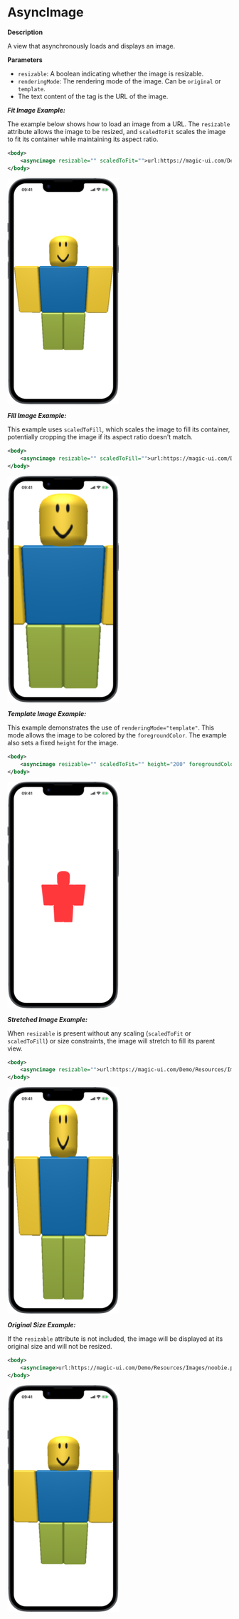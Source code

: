 # AsyncImage

**Description**

A view that asynchronously loads and displays an image.

**Parameters**

- `resizable`: A boolean indicating whether the image is resizable.
- `renderingMode`: The rendering mode of the image. Can be `original` or `template`.
- The text content of the tag is the URL of the image.

***Fit Image Example:***

The example below shows how to load an image from a URL. The `resizable` attribute allows the image to be resized, and `scaledToFit` scales the image to fit its container while maintaining its aspect ratio.

```xml
<body>
    <asyncimage resizable="" scaledToFit="">url:https://magic-ui.com/Demo/Resources/Images/noobie.png</asyncimage>
</body>
```
<img src="/Screenshots/Views/Other/asyncimage_1.png" width="250" alt="Screenshot">

***Fill Image Example:***

This example uses `scaledToFill`, which scales the image to fill its container, potentially cropping the image if its aspect ratio doesn't match.

```xml
<body>
    <asyncimage resizable="" scaledToFill="">url:https://magic-ui.com/Demo/Resources/Images/noobie.png</asyncimage>
</body>
```
<img src="/Screenshots/Views/Other/asyncimage_2.png" width="250" alt="Screenshot">

***Template Image Example:***

This example demonstrates the use of `renderingMode="template"`. This mode allows the image to be colored by the `foregroundColor`. The example also sets a fixed `height` for the image.

```xml
<body>
    <asyncimage resizable="" scaledToFit="" height="200" foregroundColor="red" renderingMode="template">url:https://magic-ui.com/Demo/Resources/Images/noobie.png</asyncimage>
</body>
```
<img src="/Screenshots/Views/Other/asyncimage_3.png" width="250" alt="Screenshot">

***Stretched Image Example:***

When `resizable` is present without any scaling (`scaledToFit` or `scaledToFill`) or size constraints, the image will stretch to fill its parent view.

```xml
<body>
    <asyncimage resizable="">url:https://magic-ui.com/Demo/Resources/Images/noobie.png</asyncimage>
</body>
```
<img src="/Screenshots/Views/Other/asyncimage_4.png" width="250" alt="Screenshot">

***Original Size Example:***

If the `resizable` attribute is not included, the image will be displayed at its original size and will not be resized.

```xml
<body>
    <asyncimage>url:https://magic-ui.com/Demo/Resources/Images/noobie.png</asyncimage>
</body>
```
<img src="/Screenshots/Views/Other/asyncimage_5.png" width="250" alt="Screenshot">
